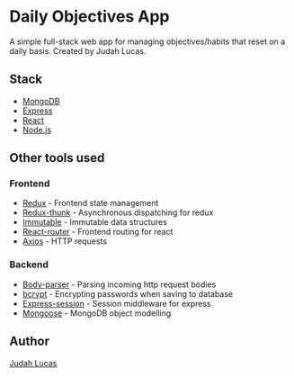 # Daily Objectives App

A simple full-stack web app for managing objectives/habits that reset on a daily basis. Created by Judah Lucas.

## Stack

* [MongoDB](https://www.mongodb.com/)
* [Express](https://expressjs.com/)
* [React](https://reactjs.org/)
* [Node.js](https://nodejs.org/en/)

## Other tools used

### Frontend

* [Redux](https://redux.js.org/) - Frontend state management
* [Redux-thunk](https://www.npmjs.com/package/redux-thunk) - Asynchronous dispatching for redux
* [Immutable](https://facebook.github.io/immutable-js/) - Immutable data structures
* [React-router](https://www.npmjs.com/package/react-router) - Frontend routing for react
* [Axios](https://www.npmjs.com/package/axios) - HTTP requests

### Backend

* [Body-parser](https://www.npmjs.com/package/body-parser) - Parsing incoming http request bodies
* [bcrypt](https://www.npmjs.com/package/bcrypt) - Encrypting passwords when saving to database
* [Express-session](https://www.npmjs.com/package/express-session) - Session middleware for express
* [Mongoose](https://mongoosejs.com/) - MongoDB object modelling

## Author

[Judah Lucas](https://judahl.github.io)